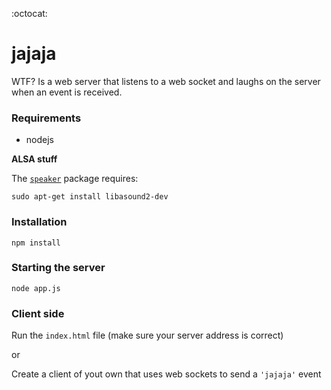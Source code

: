 :octocat:
# jajaja

WTF? Is a web server that listens to a web socket and laughs on the server when an event is received.

### Requirements
- nodejs

**ALSA stuff**

The [`speaker`](https://www.npmjs.com/package/speaker) package requires:

`sudo apt-get install libasound2-dev`

### Installation
`npm install`

### Starting the server
`node app.js`

### Client side
Run the `index.html` file (make sure your server address is correct)
 
 or
 
Create a client of yout own that uses web sockets to send a `'jajaja'` event
